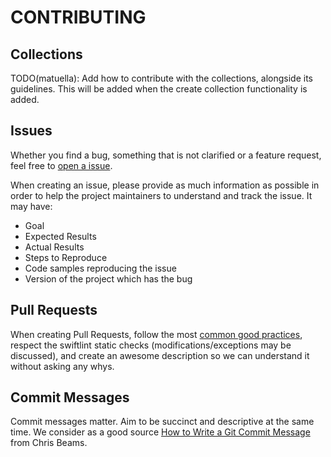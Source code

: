 # CONTRIBUTING

## Collections

TODO(matuella): Add how to contribute with the collections, alongside its guidelines. This will be added when the create
collection functionality is added.

## Issues

Whether you find a bug, something that is not clarified or a feature request, feel free to 
[open a issue](https://github.com/olmps/memo/issues).

When creating an issue, please provide as much information as possible in order to help the project maintainers to 
understand and track the issue. It may have:

- Goal
- Expected Results
- Actual Results
- Steps to Reproduce
- Code samples reproducing the issue
- Version of the project which has the bug

## Pull Requests

When creating Pull Requests, follow the most [common good practices](https://gist.github.com/MarcDiethelm/7303312), 
respect the swiftlint static checks (modifications/exceptions may be discussed), and create an awesome description so 
we can understand it without asking any whys.

## Commit Messages

Commit messages matter. Aim to be succinct and descriptive at the same time. We consider as a good source 
[How to Write a Git Commit Message](https://chris.beams.io/posts/git-commit/) from Chris Beams.